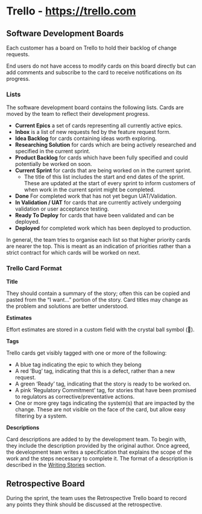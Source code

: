 # Trello - <https://trello.com>

## Software Development Boards

Each customer has a board on Trello to hold their backlog of change requests.

End users do not have access to modify cards on this board directly but can add comments and subscribe to the card to receive notifications on its progress.

### Lists

The software development board contains the following lists. Cards are moved by the team to reflect their development progress.

- **Current Epics** a set of cards representing all currently active epics.
- **Inbox** is a list of new requests fed by the feature request form.
- **Idea Backlog** for cards containing ideas worth exploring.
- **Researching Solution** for cards which are being actively researched and specified in the current sprint.
- **Product Backlog** for cards which have been fully specified and could potentially be worked on soon.
- **Current Sprint** for cards that are being worked on in the current sprint.
    - The title of this list includes the start and end dates of the sprint. These are updated at the start of every sprint to inform customers of when work in the current sprint might be completed.
- **Done** For completed work that has not yet begun UAT/Validation.
- **In Validation / UAT** for cards that are currently actively undergoing validation or user acceptance testing.
- **Ready To Deploy** for cards that have been validated and can be deployed.
- **Deployed** for completed work which has been deployed to production.

In general, the team tries to organise each list so that higher priority cards are nearer the top. This is meant as an indication of priorities rather than a strict contract for which cards will be worked on next.

### Trello Card Format

**Title**

They should contain a summary of the story; often this can be copied and pasted from the “I want...” portion of the story. Card titles may change as the problem and solutions are better understood.

**Estimates**

Effort estimates are stored in a custom field with the crystal ball symbol (🔮).

**Tags**

Trello cards get visibly tagged with one or more of the following:

- A blue tag indicating the epic to which they belong
- A red ‘Bug’ tag, indicating that this is a defect, rather than a new request.
- A green ‘Ready’ tag, indicating that the story is ready to be worked on.
- A pink ‘Regulatory Commitment’ tag, for stories that have been promised to regulators as corrective/preventative actions.
- One or more grey tags indicating the system(s) that are impacted by the change. These are not visible on the face of the card, but allow easy filtering by a system.

**Descriptions**

Card descriptions are added to by the development team. To begin with, they include the description provided by the original author. Once agreed, the development team writes a specification that explains the scope of the work and the steps necessary to complete it. The format of a description is described in the [Writing Stories](#writing-stories) section.

## Retrospective Board

During the sprint, the team uses the Retrospective Trello board to record any points they think should be discussed at the retrospective.